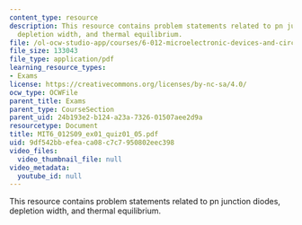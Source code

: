 ```yaml
---
content_type: resource
description: This resource contains problem statements related to pn junction diodes,
  depletion width, and thermal equilibrium.
file: /ol-ocw-studio-app/courses/6-012-microelectronic-devices-and-circuits-spring-2009/9df542bbefeaca08c7c7950802eec398_MIT6_012S09_ex01_quiz01_05.pdf
file_size: 133043
file_type: application/pdf
learning_resource_types:
- Exams
license: https://creativecommons.org/licenses/by-nc-sa/4.0/
ocw_type: OCWFile
parent_title: Exams
parent_type: CourseSection
parent_uid: 24b193e2-b124-a23a-7326-01507aee2d9a
resourcetype: Document
title: MIT6_012S09_ex01_quiz01_05.pdf
uid: 9df542bb-efea-ca08-c7c7-950802eec398
video_files:
  video_thumbnail_file: null
video_metadata:
  youtube_id: null
---
```

This resource contains problem statements related to pn junction diodes, depletion width, and thermal equilibrium.